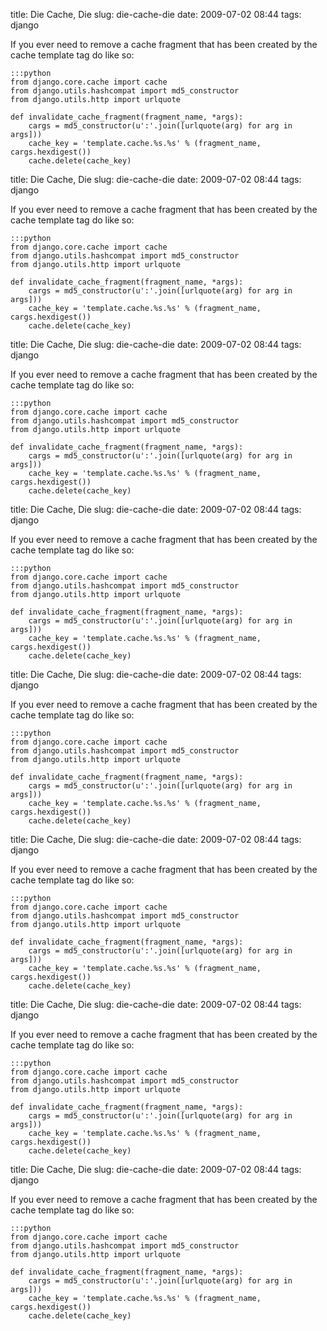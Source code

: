 title: Die Cache, Die
slug: die-cache-die
date: 2009-07-02 08:44
tags: django

If you ever need to remove a cache fragment that has been created by the cache template tag do like so:

	:::python
	from django.core.cache import cache
	from django.utils.hashcompat import md5_constructor
	from django.utils.http import urlquote

	def invalidate_cache_fragment(fragment_name, *args):
		cargs = md5_constructor(u':'.join([urlquote(arg) for arg in args]))
		cache_key = 'template.cache.%s.%s' % (fragment_name, cargs.hexdigest())
		cache.delete(cache_key)
title: Die Cache, Die
slug: die-cache-die
date: 2009-07-02 08:44
tags: django

If you ever need to remove a cache fragment that has been created by the cache template tag do like so:

	:::python
	from django.core.cache import cache
	from django.utils.hashcompat import md5_constructor
	from django.utils.http import urlquote

	def invalidate_cache_fragment(fragment_name, *args):
		cargs = md5_constructor(u':'.join([urlquote(arg) for arg in args]))
		cache_key = 'template.cache.%s.%s' % (fragment_name, cargs.hexdigest())
		cache.delete(cache_key)
title: Die Cache, Die
slug: die-cache-die
date: 2009-07-02 08:44
tags: django

If you ever need to remove a cache fragment that has been created by the cache template tag do like so:

	:::python
	from django.core.cache import cache
	from django.utils.hashcompat import md5_constructor
	from django.utils.http import urlquote

	def invalidate_cache_fragment(fragment_name, *args):
		cargs = md5_constructor(u':'.join([urlquote(arg) for arg in args]))
		cache_key = 'template.cache.%s.%s' % (fragment_name, cargs.hexdigest())
		cache.delete(cache_key)
title: Die Cache, Die
slug: die-cache-die
date: 2009-07-02 08:44
tags: django

If you ever need to remove a cache fragment that has been created by the cache template tag do like so:

	:::python
	from django.core.cache import cache
	from django.utils.hashcompat import md5_constructor
	from django.utils.http import urlquote

	def invalidate_cache_fragment(fragment_name, *args):
		cargs = md5_constructor(u':'.join([urlquote(arg) for arg in args]))
		cache_key = 'template.cache.%s.%s' % (fragment_name, cargs.hexdigest())
		cache.delete(cache_key)
title: Die Cache, Die
slug: die-cache-die
date: 2009-07-02 08:44
tags: django

If you ever need to remove a cache fragment that has been created by the cache template tag do like so:

	:::python
	from django.core.cache import cache
	from django.utils.hashcompat import md5_constructor
	from django.utils.http import urlquote

	def invalidate_cache_fragment(fragment_name, *args):
		cargs = md5_constructor(u':'.join([urlquote(arg) for arg in args]))
		cache_key = 'template.cache.%s.%s' % (fragment_name, cargs.hexdigest())
		cache.delete(cache_key)
title: Die Cache, Die
slug: die-cache-die
date: 2009-07-02 08:44
tags: django

If you ever need to remove a cache fragment that has been created by the cache template tag do like so:

	:::python
	from django.core.cache import cache
	from django.utils.hashcompat import md5_constructor
	from django.utils.http import urlquote

	def invalidate_cache_fragment(fragment_name, *args):
		cargs = md5_constructor(u':'.join([urlquote(arg) for arg in args]))
		cache_key = 'template.cache.%s.%s' % (fragment_name, cargs.hexdigest())
		cache.delete(cache_key)
title: Die Cache, Die
slug: die-cache-die
date: 2009-07-02 08:44
tags: django

If you ever need to remove a cache fragment that has been created by the cache template tag do like so:

	:::python
	from django.core.cache import cache
	from django.utils.hashcompat import md5_constructor
	from django.utils.http import urlquote

	def invalidate_cache_fragment(fragment_name, *args):
		cargs = md5_constructor(u':'.join([urlquote(arg) for arg in args]))
		cache_key = 'template.cache.%s.%s' % (fragment_name, cargs.hexdigest())
		cache.delete(cache_key)
title: Die Cache, Die
slug: die-cache-die
date: 2009-07-02 08:44
tags: django

If you ever need to remove a cache fragment that has been created by the cache template tag do like so:

	:::python
	from django.core.cache import cache
	from django.utils.hashcompat import md5_constructor
	from django.utils.http import urlquote

	def invalidate_cache_fragment(fragment_name, *args):
		cargs = md5_constructor(u':'.join([urlquote(arg) for arg in args]))
		cache_key = 'template.cache.%s.%s' % (fragment_name, cargs.hexdigest())
		cache.delete(cache_key)
